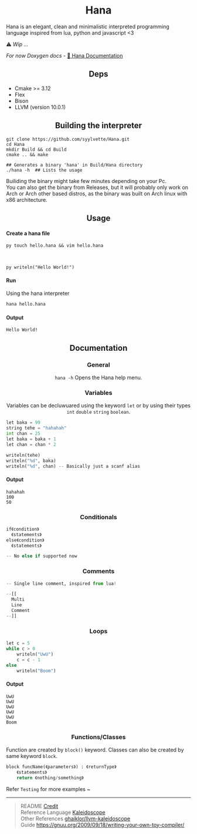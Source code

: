 <h1 align="center">Hana</h1>
Hana is an elegant, clean and minimalistic interpreted programming language inspired from lua, python and javascript &lt;3

⚠️ *Wip ...*

*For now Doxygen docs* - [🌸 Hana Documentation](https://syylvette.github.io/Hana/)

<h2 align="center">Deps</h2>

<ul>
<li>Cmake >= 3.12</li>
<li>Flex</li>
<li>Bison</li>
<li>LLVM (version 10.0.1)</li>
</ul>

<h2 align="center">Building the interpreter</h2>

```
git clone https://github.com/syylvette/Hana.git
cd Hana
mkdir Build && cd Build
cmake .. && make

## Generates a binary 'hana' in Build/Hana directory
./hana -h  ## Lists the usage
```
Builiding the binary might take few minutes depending on your Pc.
<br>
You can also get the binary from Releases, but it will probably only work on Arch or Arch other based distros,
as the binary was built on Arch linux with x86 architecture.
<br>


<h2 align="center">Usage</h2>

<h4 align="left">Create a hana file</h4>

<code>py
touch hello.hana && vim hello.hana
</code>

<br>

<code>py
writeln("Hello World!")
</code>

<h4 align="left">Run</h4>

Using the hana interpreter
```py
hana hello.hana
```

<h4 align="left">Output</h4>

```
Hello World!
```

<h2 align="center">Documentation</h2>

<h3 align="center">General</h3>

<p align="center"><code>hana -h</code> Opens the Hana help menu.</p>

<h3 align="center">Variables</h3>
<p align="center">Variables can be decluwuared using the keyword <code>let</code> or by using their types <code>int</code> <code>double</code> <code>string</code> <code>boolean</code>.</p>

```py
let baka = 99
string tehe = "hahahah"
int chan = 25
let baka = baka + 1
let chan = chan * 2

writeln(tehe)
writeln("%d", baka)
writeln("%d", chan) -- Basically just a scanf alias 
```

<h4 align="left">Output</h4>

```
hahahah
100
50
```

<h3 align="center">Conditionals</h3>

```py
if《condition》
  《statements》
else《condition》
  《statements》

-- No else if supported now
```

<h3 align="center">Comments</h3>

```py
-- Single line comment, inspired from lua!
```

```py
--[[
  Multi
  Line
  Comment
--]]
```


<h3 align="center">Loops</h3>

```py
let c = 5
while c > 0
    writeln("UwU")
    c = c - 1
else
    writeln("Boom")
```

<h4 align="left">Output</h4>

```
UwU
UwU
UwU
UwU
UwU
Boom
```

<h3 align="center">Functions/Classes</h3>

Function are created by ```block()``` keyword.
Classes can also be created by same keyword ```block```.

```py
block funcName(《parameters》) : 《returnType》
    《statements》
    return 《nothing/something》
```
Refer ```Testing``` for more examples ~

---


> README [Credit](https://github.com/virejdasani/pythOwO) <br>
> Reference Language [Kaleidoscope](https://llvm.org/docs/tutorial/) <br>
> Other References [ghaiklor/llvm-kaleidoscope](https://github.com/ghaiklor/llvm-kaleidoscope) <br>
> Guide https://gnuu.org/2009/09/18/writing-your-own-toy-compiler/








